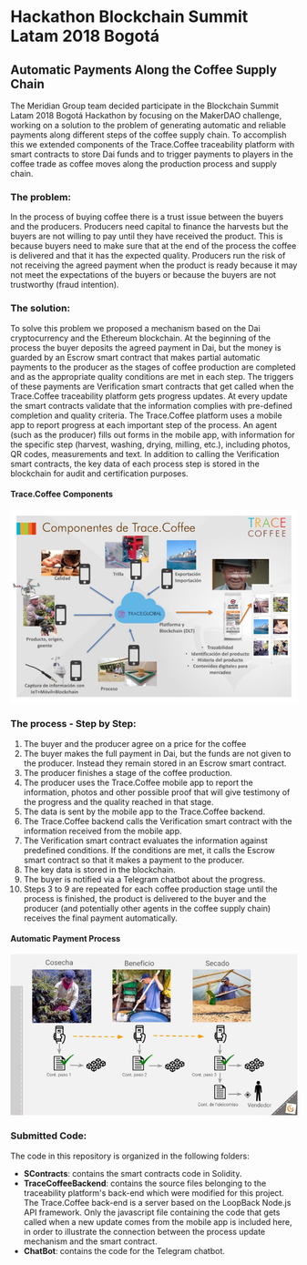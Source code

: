 # Hackathon Blockchain Summit Latam 2018 Bogotá

## Automatic Payments Along the Coffee Supply Chain

The Meridian Group team decided participate in the Blockchain Summit Latam 2018 Bogotá Hackathon by focusing on the MakerDAO challenge, working on a solution to the problem of generating automatic and reliable payments along different steps of the coffee supply chain. To accomplish this we extended components of the Trace.Coffee traceability platform with smart contracts to store Dai funds and to trigger payments to players in the coffee trade as coffee moves along the production process and supply chain.

### The problem: 
In the process of buying coffee there is a trust issue between the buyers and the producers. Producers need capital to finance the harvests but the buyers are not willing to pay until they have received the product. This is because buyers need to make sure that at the end of the process the coffee is delivered and that it has the expected quality. Producers run the risk of not receiving the agreed payment when the product is ready because it may not meet the expectations of the buyers or because the buyers are not trustworthy (fraud intention).

### The solution: 
To solve this problem we proposed a mechanism based on the Dai cryptocurrency and the Ethereum blockchain. At the beginning of the process the buyer deposits the agreed payment in Dai, but the money is guarded by an Escrow smart contract that makes partial automatic payments to the producer as the stages of coffee production are completed and as the appropriate quality conditions are met in each step. The triggers of these payments are Verification smart contracts that get called when the Trace.Coffee traceability platform gets progress updates. At every update the smart contracts validate that the information complies with pre-defined completion and quality criteria. The Trace.Coffee platform uses a mobile app to report progress at each important step of the process. An agent (such as the producer) fills out forms in the mobile app, with information for the specific step (harvest, washing, drying, milling, etc.), including photos, QR codes, measurements and text. In addition to calling the Verification smart contracts, the key data of each process step is stored in the blockchain for audit and certification purposes.

#### Trace.Coffee Components
![Trace.Coffee components image](./Trace.Coffee-Components.jpg "Trace.Coffee Components")

### The process - Step by Step:
1. The buyer and the producer agree on a price for the coffee
2. The buyer makes the full payment in Dai, but the funds are not given to the producer. Instead they remain stored in an Escrow smart contract.
3. The producer finishes a stage of the coffee production.
4. The producer uses the Trace.Coffee mobile app to report the information, photos and other possible proof that will give testimony of the progress and the quality reached in that stage. 
5. The data is sent by the mobile app to the Trace.Coffee backend.
6. The Trace.Coffee backend calls the Verification smart contract with the information received from the mobile app.
7. The Verification smart contract evaluates the information against predefined conditions. If the conditions are met, it calls the Escrow smart contract so that it makes a payment to the producer.
8. The key data is stored in the blockchain.
9. The buyer is notified via a Telegram chatbot about the progress.
10. Steps 3 to 9 are repeated for each coffee production stage until the process is finished, the product is delivered to the buyer and the producer (and potentially other agents in the coffee supply chain) receives the final payment automatically.

#### Automatic Payment Process
![Automatic payment process image](./Auto-payments.jpg "Automatic Payment Process")

### Submitted Code:
The code in this repository is organized in the following folders:
* **SContracts**: contains the smart contracts code in Solidity.
* **TraceCoffeeBackend**: contains the source files belonging to the traceability platform's back-end which were modified for this project. The Trace.Coffee back-end is a server based on the LoopBack Node.js API framework. Only the javascript file containing the code that gets called when a new update comes from the mobile app is included here, in order to illustrate the connection between the process update mechanism and the smart contract.
* **ChatBot**: contains the code for the Telegram chatbot.
